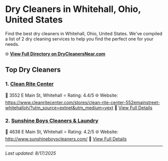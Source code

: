 # Dry Cleaners in Whitehall, Ohio, United States

Find the best dry cleaners in Whitehall, Ohio, United States. We've compiled a list of 2 dry cleaning services to help you find the perfect one for your needs.

🌐 **[View Full Directory on DryCleanersNear.com](https://drycleanersnear.com/city/US/Ohio/Whitehall)**

## Top Dry Cleaners

### 1. [Clean Rite Center](https://drycleanersnear.com/dryCleaner/689aa0aa2abe37ea0a6566f8/clean-rite-center)
📍 3552 E Main St, Whitehall
⭐ Rating: 4.4/5
🌐 Website: https://www.cleanritecenter.com/stores/clean-rite-center-552emainstreet-whitehalloh/?utm_source=extnet&utm_medium=yext
🔗 [View Full Details](https://drycleanersnear.com/dryCleaner/689aa0aa2abe37ea0a6566f8/clean-rite-center)

### 2. [Sunshine Boys Cleaners & Laundry](https://drycleanersnear.com/dryCleaner/689aa0862abe37ea0a6565ec/sunshine-boys-cleaners-laundry)
📍 4638 E Main St, Whitehall
⭐ Rating: 4.2/5
🌐 Website: http://www.sunshineboyscleaners.com/
🔗 [View Full Details](https://drycleanersnear.com/dryCleaner/689aa0862abe37ea0a6565ec/sunshine-boys-cleaners-laundry)


---

*Last updated: 8/17/2025*
